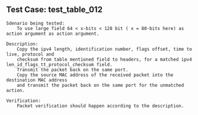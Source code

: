 Test Case: test_table_012
-------------------------

    Sdenario being tested:
        To use large field 64 < x-bits < 128 bit ( x = 80-bits here) as action argument as action argument.

    Description:
        Copy the ipv4 length, identification number, flags offset, time to live, protocol and
        checksum from table mentioned field to headers, for a matched ipv4 len_id_flags_tt_protocol_checksum field.
        Transmit the packet back on the same port.
        Copy the source MAC address of the received packet into the destination MAC address
        and transmit the packet back on the same port for the unmatched action.

    Verification:
        Packet verification should happen according to the description.